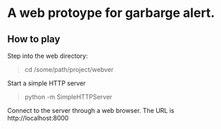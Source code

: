 # A web protoype for garbarge alert.

## How to play
Step into the web directory:

> cd /some/path/project/webver

Start a simple HTTP server

> python -m SimpleHTTPServer

Connect to the server through a web browser. The URL is
   http://localhost:8000
